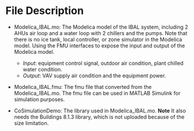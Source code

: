 # File Description

* Modelica_IBAL.mo: The Modelica model of the IBAL system, including 2 AHUs air loop and a water loop with 2 chillers and the pumps. Note that there is no ice tank, local controller, or zone simulator in the Modelica model. Using the FMU interfaces to expose the input and output of the Modelica model.
  * _Input_: equipment control signal, outdoor air condition, plant chilled water condition.
  * _Output_: VAV supply air condition and the equipment power. 

* Modelica_IBAL.fmu: The fmu file that converted from the Modelica_IBAL.mo. The fmu file can be used in MATLAB Simulink for simulation purposes.
* CoSimulationDemo: The library used in Modelica_IBAL.mo. **Note** It also needs the Buildings 8.1.3 library, which is not uploaded because of the size limitation. 

